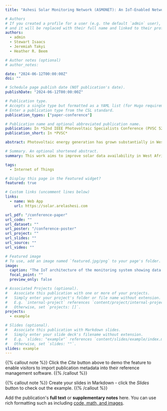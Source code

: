 ```yaml
---
title: "Ashesi Solar Monitoring Network (ASMONET): An IoT-Enabled Network for Ground-Based Soiling Measurements in West Africa"

# Authors
# If you created a profile for a user (e.g. the default `admin` user), write the username (folder name) here
# and it will be replaced with their full name and linked to their profile.
authors:
  - admin
  - Stewart Isaacs
  - Jeremiah Takyi
  - Heather R. Beem

# Author notes (optional)
# author_notes:

date: "2024-06-12T00:00:00Z"
doi: ""

# Schedule page publish date (NOT publication's date).
publishDate: "2024-06-12T00:00:00Z"

# Publication type.
# Accepts a single type but formatted as a YAML list (for Hugo requirements).
# Enter a publication type from the CSL standard.
publication_types: ["paper-conference"]

# Publication name and optional abbreviated publication name.
publication: In *52nd IEEE Photovoltaic Specialists Conference (PVSC 52)*
publication_short: In *PVSC*

abstract: Photovoltaic energy generation has grown substantially in West Africa within the past few years. Dust soiling, however, can reduce generation capacity, especially during the dry season (Harmattan) in this context. Soiling impacts are ideally assessed using ground-based measurements; however, such systems are sparse or missing entirely in the region, leaving gaps in understanding the true extent of soiling impact locally. This work aims to improve solar data availability in West Africa through the design of a ground-based, IoT-enabled PV sensor system to be installed throughout the region, forming a network. The system leverages a two-panel, one-coupon experimental approach to measuring soiling mass accumulation and a sensor suite to provide real-time and historical data on panel performance, air quality, and weather conditions, among others. Preliminary tests show reliable collection of ground-based data and transmission to the cloud for remote access and analysis, highlighting the system’s potential as a research platform for analysis and insight generation on solar PV in West Africa.

# Summary. An optional shortened abstract.
summary: This work aims to improve solar data availability in West Africa through the design of a ground-based, IoT-enabled PV sensor system to be installed throughout the region, forming a network.

tags:
  - Internet of Things

# Display this page in the Featured widget?
featured: true

# Custom links (uncomment lines below)
links:
  - name: Web App
    url: https://solar.arelashesi.com

url_pdf: "/conference-paper"
url_code: ""
url_dataset: ""
url_poster: "/conference-poster"
url_project: ""
url_slides: ""
url_source: ""
url_video: ""

# Featured image
# To use, add an image named `featured.jpg/png` to your page's folder.
image:
  caption: "The IoT architecture of the monitoring system showing data flow from the sensors to the cloud"
  focal_point: ""
  preview_only: false

# Associated Projects (optional).
#   Associate this publication with one or more of your projects.
#   Simply enter your project's folder or file name without extension.
#   E.g. `internal-project` references `content/project/internal-project/index.md`.
#   Otherwise, set `projects: []`.
projects:
  - example

# Slides (optional).
#   Associate this publication with Markdown slides.
#   Simply enter your slide deck's filename without extension.
#   E.g. `slides: "example"` references `content/slides/example/index.md`.
#   Otherwise, set `slides: ""`.
slides: example
---
```


{{% callout note %}}
Click the _Cite_ button above to demo the feature to enable visitors to import publication metadata into their reference management software.
{{% /callout %}}

{{% callout note %}}
Create your slides in Markdown - click the _Slides_ button to check out the example.
{{% /callout %}}

Add the publication's **full text** or **supplementary notes** here. You can use rich formatting such as including [code, math, and images](https://docs.hugoblox.com/content/writing-markdown-latex/).
